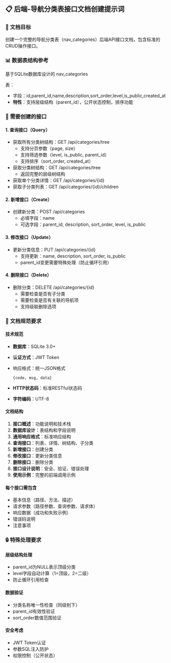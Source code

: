 



## 📋 **后端-导航分类表接口文档创建提示词**

### 🎯 **文档目标**

创建一个完整的导航分类表（nav_categories）后端API接口文档，包含标准的CRUD操作接口。

### 📊 **数据表结构参考**

基于SQLite数据库设计的 nav_categories

 表：

- 字段：id,parent_id,name,description,sort_order,level,is_public,created_at
- **特性**：支持层级结构（parent_id），公开状态控制，排序功能

### 🔧 **需要创建的接口**

#### **1. 查询接口（Query）**

- 获取所有分类树结构：GET /api/categories/tree
  - 支持分页参数（page, size）
  - 支持筛选参数（level, is_public, parent_id）
  - 支持排序（sort_order, created_at）
- 获取分类树结构：GET /api/categories/tree
  - 返回完整的层级树结构
- 获取单个分类详情：GET /api/categories/{id}
- 获取子分类列表：GET /api/categories/{id}/children

#### **2. 新增接口（Create）**

- 创建新分类：POST /api/categories
  - 必填字段：name
  - 可选字段：parent_id, description, sort_order, level, is_public

#### **3. 修改接口（Update）**

- 更新分类信息：PUT /api/categories/{id}
  - 支持更新：name, description, sort_order, is_public
  - parent_id变更需要特殊处理（防止循环引用）

#### **4. 删除接口（Delete）**

- 删除分类：DELETE /api/categories/{id}
  - 需要检查是否有子分类
  - 需要检查是否有关联的导航项
  - 支持级联删除选项

### 📝 **文档规范要求**

#### **技术规范**

- **数据库**：SQLite 3.0+

- **认证方式**：JWT Token

- 响应格式：统一JSON格式

  ```
  {code, msg, data}
  ```

- **HTTP状态码**：标准RESTful状态码

- **字符编码**：UTF-8

#### **文档结构**

1. **接口概述**：功能说明和技术栈
2. **数据库设计**：表结构和字段说明
3. **通用响应格式**：标准响应结构
4. **查询接口**：列表、详情、树结构、子分类
5. **新增接口**：创建分类
6. **修改接口**：更新分类信息
7. **删除接口**：删除分类
8. **接口设计说明**：安全、验证、错误处理
9. **使用示例**：完整的前端调用示例

#### **每个接口需包含**

- 基本信息（路径、方法、描述）
- 请求参数（路径参数、查询参数、请求体）
- 响应数据（成功和失败示例）
- 错误码说明
- 注意事项

### 🔒 **特殊处理要求**

#### **层级结构处理**

- parent_id为NULL表示顶级分类
- level字段自动计算（1=顶级，2=二级）
- 防止循环引用检查

#### **数据验证**

- 分类名称唯一性检查（同级别下）
- parent_id有效性验证
- sort_order数值范围验证

#### **安全考虑**

- JWT Token认证
- 参数SQL注入防护
- 权限控制（公开状态）